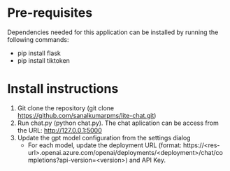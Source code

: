 # Pre-requisites
Dependencies needed for this application can be installed by running the following commands:
- pip install flask
- pip install tiktoken

# Install instructions
1) Git clone the repository (git clone https://github.com/sanalkumarpms/lite-chat.git)
2) Run chat.py (python chat.py). The chat aplication can be access from the URL: http://127.0.0.1:5000
3) Update the gpt model configuration from the settings dialog
   - For each model, update the deployment URL (format: https://\<res-url\>.openai.azure.com/openai/deployments/\<deployment\>/chat/completions?api-version=\<version\>) and API Key.
